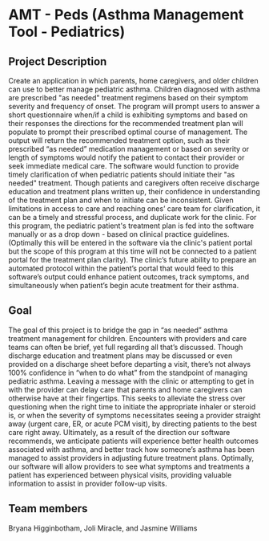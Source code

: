 # AMT - Peds (Asthma Management Tool - Pediatrics)
## Project Description
Create an application in which parents, home caregivers, and older children can use to better manage pediatric asthma. Children diagnosed with asthma are prescribed "as needed" treatment regimens based on their symptom severity and frequency of onset. The program will prompt users to answer a short questionnaire when/if a child is exhibiting symptoms and based on their responses the directions for the recommended treatment plan will populate to prompt their prescribed optimal course of management. The output will return the recommended treatment option, such as their prescribed “as needed” medication management or based on severity or length of symptoms would notify the patient to contact their provider or seek immediate medical care. The software would function to provide timely clarification of when pediatric patients should initiate their "as needed" treatment. Though patients and caregivers often receive discharge education and treatment plans written up, their confidence in understanding of the treatment plan and when to initiate can be inconsistent. Given limitations in access to care and reaching ones’ care team for clarification, it can be a timely and stressful process, and duplicate work for the clinic. For this program, the pediatric patient's treatment plan is fed into the software manually or as a drop down - based on clinical practice guidelines. (Optimally this will be entered in the software via the clinic's patient portal but the scope of this program at this time will not be connected to a patient portal for the treatment plan clarity). The clinic’s future ability to prepare an automated protocol within the patient’s portal that would feed to this software’s output could enhance patient outcomes, track symptoms, and simultaneously when patient’s begin acute treatment for their asthma. 

## Goal
The goal of this project is to bridge the gap in “as needed” asthma treatment management for children. Encounters with providers and care teams can often be brief, yet full regarding all that’s discussed. Though discharge education and treatment plans may be discussed or even provided on a discharge sheet before departing a visit, there’s not always 100% confidence in “when to do what” from the standpoint of managing pediatric asthma. Leaving a message with the clinic or attempting to get in with the provider can delay care that parents and home caregivers can otherwise have at their fingertips. This seeks to alleviate the stress over questioning when the right time to initiate the appropriate inhaler or steroid is, or when the severity of symptoms necessitates seeing a provider straight away (urgent care, ER, or acute PCM visit), by directing patients to the best care right away. Ultimately, as a result of the direction our software recommends, we anticipate patients will experience better health outcomes associated with asthma, and better track how someone’s asthma has been managed to assist providers in adjusting future treatment plans. Optimally, our software will allow providers to see what symptoms and treatments a patient has experienced between physical visits, providing valuable information to assist in provider follow-up visits.

## Team members
Bryana Higginbotham, Joli Miracle, and Jasmine Williams
